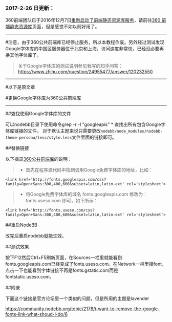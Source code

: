 ### 2017-2-26 日更新：

360前端团队已于2016年12月7日[重新启动了前端静态资源库服务](http://wangzhan.360.com/notice/detail/10005)，请前往[360 前端静态资源库](https://cdn.baomitu.com/index/fonts)页面，但是感觉不如以前好用了。

---

#注意，由于360公共前端库已经停止服务，所以本教程作废。另外经过测试发现Google字体库的中国区服务器位于北京和上海，访问速度非常快，已经没必要再换其他字体库了。

>关于Google字体库的测试说明参见我写的知乎问答：https://www.zhihu.com/question/24955477/answer/120232550

---

#以下是原文章

#更换Google字体库为360公共前端库

---

##查找使用Google字体库的文件

可以nodebb目录下使用命令grep -r -l "googleapis" * 查找出所有包含Google字体库链接的文件，
对于默认主题来说只需要更改`nodebb/node_modules/nodebb-theme-persona/less/style.less`文件里面的链接即可。

##替换链接

以下摘录[360公共前端库](http://libs.useso.com/ "360公共前端库")的说明：

>* 首先在程序源代码中找到调用Google免费字体库的地址，比如：

	<link href='http://fonts.googleapis.com/css?family=Open+Sans:300,400,600&subset=latin,latin-ext' rel='stylesheet'>

>* 将Google免费字体库的域名 fonts.googleapis.com 修改为：fonts.useso.com 即可，如下所示：

	<link href='http://fonts.useso.com/css?family=Open+Sans:300,400,600&subset=latin,latin-ext' rel='stylesheet'>

##重启NodeBB

改完后重启nodebb就能生效。

##测试效果

按下F12然后Ctrl+F5刷新页面，在Sources一栏里就能看到fonts.googleapis.com已经变成了fonts.useso.com。在Network一栏里搜font，点击一下也能看到字体链接不再是fonts.gstatic.com而是fontstatic.useso.com。

##附录

下面这个链接是官方论坛里一个类似的问题，但是所用的主题是lavender

https://community.nodebb.org/topic/2178/i-want-to-remove-the-google-fonts-link-what-shoud-i-do/6